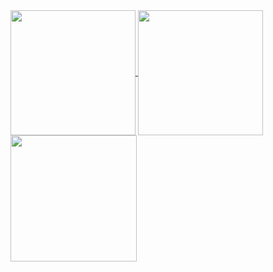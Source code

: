 <a href="#">
  <img height="200" align="center" src="https://my-stats-43gk.vercel.app/api?username=SalmaMohammedHamedMustafa&show_icons=true&theme=radical&hide=contribs,issues&show=discussions_answered&rank_icon=github&include_all_commits=true&count_private=true&card_width=150" />
</a>
<a href="#">
  <img height="200" align="center" src="https://my-stats-43gk.vercel.app/api/top-langs/?username=SalmaMohammedHamedMustafa&hide=html,scss,css&langs_count=8&layout=compact&theme=radical&card_width=150" />
</a>

<img align="left" height="202" src="https://github-readme-streak-stats-git-main-davids-projects-ad77adcc.vercel.app/?user=SalmaMohammedHamedMustafa&theme=radical"/>
